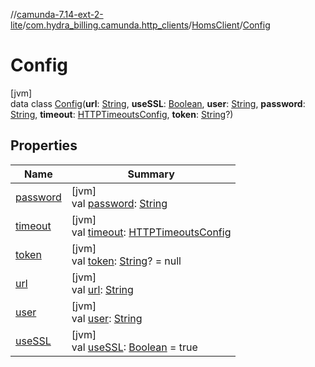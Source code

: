 //[camunda-7.14-ext-2-lite](../../../../index.md)/[com.hydra_billing.camunda.http_clients](../../index.md)/[HomsClient](../index.md)/[Config](index.md)

# Config

[jvm]\
data class [Config](index.md)(**url**: [String](https://kotlinlang.org/api/latest/jvm/stdlib/kotlin/-string/index.html), **useSSL**: [Boolean](https://kotlinlang.org/api/latest/jvm/stdlib/kotlin/-boolean/index.html), **user**: [String](https://kotlinlang.org/api/latest/jvm/stdlib/kotlin/-string/index.html), **password**: [String](https://kotlinlang.org/api/latest/jvm/stdlib/kotlin/-string/index.html), **timeout**: [HTTPTimeoutsConfig](../../-h-t-t-p-timeouts-config/index.md), **token**: [String](https://kotlinlang.org/api/latest/jvm/stdlib/kotlin/-string/index.html)?)

## Properties

| Name | Summary |
|---|---|
| [password](password.md) | [jvm]<br>val [password](password.md): [String](https://kotlinlang.org/api/latest/jvm/stdlib/kotlin/-string/index.html) |
| [timeout](timeout.md) | [jvm]<br>val [timeout](timeout.md): [HTTPTimeoutsConfig](../../-h-t-t-p-timeouts-config/index.md) |
| [token](token.md) | [jvm]<br>val [token](token.md): [String](https://kotlinlang.org/api/latest/jvm/stdlib/kotlin/-string/index.html)? = null |
| [url](url.md) | [jvm]<br>val [url](url.md): [String](https://kotlinlang.org/api/latest/jvm/stdlib/kotlin/-string/index.html) |
| [user](user.md) | [jvm]<br>val [user](user.md): [String](https://kotlinlang.org/api/latest/jvm/stdlib/kotlin/-string/index.html) |
| [useSSL](use-s-s-l.md) | [jvm]<br>val [useSSL](use-s-s-l.md): [Boolean](https://kotlinlang.org/api/latest/jvm/stdlib/kotlin/-boolean/index.html) = true |
